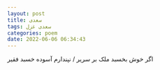 ```yaml
---
layout: post
title: سعدی
tags: سعدی غزل
categories: poem
date: 2022-06-06 06:34:43
---
```


اگر خوش بخسبد ملک بر سریر / نپندارم آسوده خسبد فقیر
